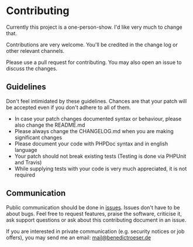 # Contributing

Currently this project is a one-person-show. I'd like very much to change that.

Contributions are very welcome. You'll be credited in the change log or other 
relevant channels.

Please use a pull request for contributing. You may also open an issue to discuss
the changes.

## Guidelines

Don't feel intimidated by these guidelines. Chances are that your patch will
be accepted even if you don't adhere to all of them.

 - In case your patch changes documented syntax or behaviour, please also change
   the README.md
 - Please always change the CHANGELOG.md when you are making significant changes
 - Please document your code with PHPDoc syntax and in english language
 - Your patch should not break existing tests (Testing is done via PHPUnit and 
   Travis)
 - While supplying tests with your code is very much appreciated, it is not
   required

## Communication

Public communication should be done in 
[issues](https://github.com/broeser/sanitor/issues). Issues don't have to be 
about bugs. Feel free to request features, praise the software, criticise it, 
ask support questions or ask about this contributing document in an issue.

If you are interested in private communication (e.g. security notices or job 
offers), you may send me an email: mail@benedictroeser.de
